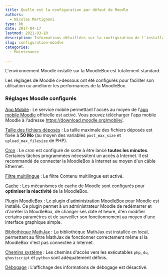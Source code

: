 ```yaml
---
title: Quelle est la configuration par défaut de Moodle
authors:
  - Nicolas Martignoni
type: kb
date: 2017-04-17
lastmod: 2021-03-10
description: Informations détaillées sur la configuration de l'installation de Moodle de la MoodleBox
slug: configuration-moodle
categories:
  - Maintenance

---
```

L'environnement Moodle installé sur la MoodleBox est totalement standard.

Les réglages de Moodle ci-dessous ont été configurés pour faciliter son utilisation ou améliorer les performances de la MoodleBox.

### Réglages Moodle configurés

[App Mobile](http://moodlebox.home/admin/category.php?category=mobileapp)
:   Le service mobile permettant l'accès au moyen de l'[app mobile Moodle][1] officielle est activé. Vous pouvez télécharger l'app mobile Moodle à l'adresse https://download.moodle.org/mobile/.

[Taille des fichiers déposés](http://moodlebox.home/admin/settings.php?section=sitepolicies#admin-maxbytes)
:   La taille maximale des fichiers déposés est fixée à __50 Mo__ (au moyen des variables `post_max_size` et `upload_max_filesize` de PHP).

[Cron](http://moodlebox.home/admin/tool/task/scheduledtasks.php)
:   Le _cron_ est configuré de sorte à être lancé __toutes les minutes__. Certaines tâches programmées nécessitent un accès à Internet. Il est recommandé de connecter la MoodleBox à Internet au moyen d'un câble Ethernet.

[Filtre multilingue](http://moodlebox.home/admin/settings.php?section=filtersettingmultilang)
:   Le filtre Contenu multilingue est activé.

[Cache](http://moodlebox.home/cache/admin.php)
:   Les mécanismes de cache de Moodle sont configurés pour __optimiser la réactivité__ de la MoodleBox.

[Plugin MoodleBox](http://moodlebox.home/admin/category.php?category=moodlebox)
:   Le [plugin d'administration MoodleBox][2] pour Moodle est installé. Ce plugin permet à un administrateur Moodle de redémarrer et d'arrêter la MoodleBox, de changer ses date et heure, d'en modifier certains paramètres et de surveiller son fonctionnement au moyen d'une interface graphique simple.

[Bibliothèque MathJax](http://moodlebox.home/admin/settings.php?section=filtersettingmathjaxloader)
:   La bibliothèque MathJax est installée en local, permettant au filtre MathJax de fonctionner correctement même si la MoodleBox n'est pas connectée à Internet.

[Chemins système](http://moodlebox.home/admin/settings.php?section=systempaths)
:   Les chemins d'accès vers les exécutables `php`, `du`, `ghostscript` et `python` sont adéquatement définis.

[Débogage](http://moodlebox.home/admin/settings.php?section=debugging)
:   L'affichage des informations de débogage est désactivé.

 [1]: https://download.moodle.org/mobile/
 [2]: https://moodle.org/plugins/tool_moodlebox
